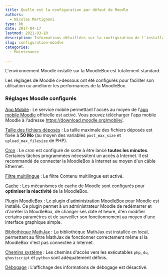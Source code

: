 ```yaml
---
title: Quelle est la configuration par défaut de Moodle
authors:
  - Nicolas Martignoni
type: kb
date: 2017-04-17
lastmod: 2021-03-10
description: Informations détaillées sur la configuration de l'installation de Moodle de la MoodleBox
slug: configuration-moodle
categories:
  - Maintenance

---
```

L'environnement Moodle installé sur la MoodleBox est totalement standard.

Les réglages de Moodle ci-dessous ont été configurés pour faciliter son utilisation ou améliorer les performances de la MoodleBox.

### Réglages Moodle configurés

[App Mobile](http://moodlebox.home/admin/category.php?category=mobileapp)
:   Le service mobile permettant l'accès au moyen de l'[app mobile Moodle][1] officielle est activé. Vous pouvez télécharger l'app mobile Moodle à l'adresse https://download.moodle.org/mobile/.

[Taille des fichiers déposés](http://moodlebox.home/admin/settings.php?section=sitepolicies#admin-maxbytes)
:   La taille maximale des fichiers déposés est fixée à __50 Mo__ (au moyen des variables `post_max_size` et `upload_max_filesize` de PHP).

[Cron](http://moodlebox.home/admin/tool/task/scheduledtasks.php)
:   Le _cron_ est configuré de sorte à être lancé __toutes les minutes__. Certaines tâches programmées nécessitent un accès à Internet. Il est recommandé de connecter la MoodleBox à Internet au moyen d'un câble Ethernet.

[Filtre multilingue](http://moodlebox.home/admin/settings.php?section=filtersettingmultilang)
:   Le filtre Contenu multilingue est activé.

[Cache](http://moodlebox.home/cache/admin.php)
:   Les mécanismes de cache de Moodle sont configurés pour __optimiser la réactivité__ de la MoodleBox.

[Plugin MoodleBox](http://moodlebox.home/admin/category.php?category=moodlebox)
:   Le [plugin d'administration MoodleBox][2] pour Moodle est installé. Ce plugin permet à un administrateur Moodle de redémarrer et d'arrêter la MoodleBox, de changer ses date et heure, d'en modifier certains paramètres et de surveiller son fonctionnement au moyen d'une interface graphique simple.

[Bibliothèque MathJax](http://moodlebox.home/admin/settings.php?section=filtersettingmathjaxloader)
:   La bibliothèque MathJax est installée en local, permettant au filtre MathJax de fonctionner correctement même si la MoodleBox n'est pas connectée à Internet.

[Chemins système](http://moodlebox.home/admin/settings.php?section=systempaths)
:   Les chemins d'accès vers les exécutables `php`, `du`, `ghostscript` et `python` sont adéquatement définis.

[Débogage](http://moodlebox.home/admin/settings.php?section=debugging)
:   L'affichage des informations de débogage est désactivé.

 [1]: https://download.moodle.org/mobile/
 [2]: https://moodle.org/plugins/tool_moodlebox
